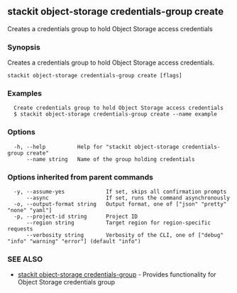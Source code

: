 ## stackit object-storage credentials-group create

Creates a credentials group to hold Object Storage access credentials

### Synopsis

Creates a credentials group to hold Object Storage access credentials.

```
stackit object-storage credentials-group create [flags]
```

### Examples

```
  Create credentials group to hold Object Storage access credentials
  $ stackit object-storage credentials-group create --name example
```

### Options

```
  -h, --help          Help for "stackit object-storage credentials-group create"
      --name string   Name of the group holding credentials
```

### Options inherited from parent commands

```
  -y, --assume-yes             If set, skips all confirmation prompts
      --async                  If set, runs the command asynchronously
  -o, --output-format string   Output format, one of ["json" "pretty" "none" "yaml"]
  -p, --project-id string      Project ID
      --region string          Target region for region-specific requests
      --verbosity string       Verbosity of the CLI, one of ["debug" "info" "warning" "error"] (default "info")
```

### SEE ALSO

* [stackit object-storage credentials-group](./stackit_object-storage_credentials-group.md)	 - Provides functionality for Object Storage credentials group

